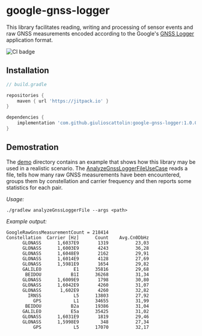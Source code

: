 # google-gnss-logger
This library facilitates reading, writing and processing of sensor events and raw GNSS measurements encoded according to the Google's [GNSS Logger](https://play.google.com/store/apps/details?id=com.google.android.apps.location.gps.gnsslogger) application format.

![CI badge](https://github.com/giulioscattolin/google-gnss-logger/actions/workflows/gradle.yml/badge.svg)

## Installation
```groovy
// build.gradle

repositories {
    maven { url 'https://jitpack.io' }
}

dependencies {
    implementation 'com.github.giulioscattolin:google-gnss-logger:1.0.0-alpha.2'
}
```

## Demostration
The [demo](/src/main/java/com/github/giulioscattolin/demo) directory contains an example that shows how this library may be used in a realistic scenario.  The [AnalyzeGnssLoggerFileUseCase](/src/main/java/com/github/giulioscattolin/demo/AnalyzeGnssLoggerFileUseCase.java)  reads a file, tells how many raw GNSS measurements have been encountered, groups them by constellation and carrier frequency and then reports some statistics for each pair.

_Usage:_
```shell
./gradlew analyzeGnssLoggerFile --args <path>
```

_Example output:_
```text
GoogleRawGnssMeasurementCount = 218414
Constellation  Carrier [Hz]      Count    Avg.Cn0DbHz
      GLONASS      1,6037E9       1319          23,03
      GLONASS      1,6003E9       4243          36,28
      GLONASS      1,6048E9       2162          29,91
      GLONASS      1,6014E9       4128          27,69
      GLONASS      1,5981E9       1654          29,82
      GALILEO            E1      35816          29,68
       BEIDOU           B1I      36268          31,34
      GLONASS      1,6009E9       1798          30,80
      GLONASS      1,6042E9       4260          31,07
      GLONASS       1,602E9       4260          32,82
        IRNSS            L5      13803          27,92
          GPS            L1      34655          31,99
       BEIDOU           B2a      19386          31,04
      GALILEO           E5a      35425          31,02
      GLONASS      1,6031E9       1819          29,46
      GLONASS      1,5998E9        348          27,34
          GPS            L5      17070          32,17
```